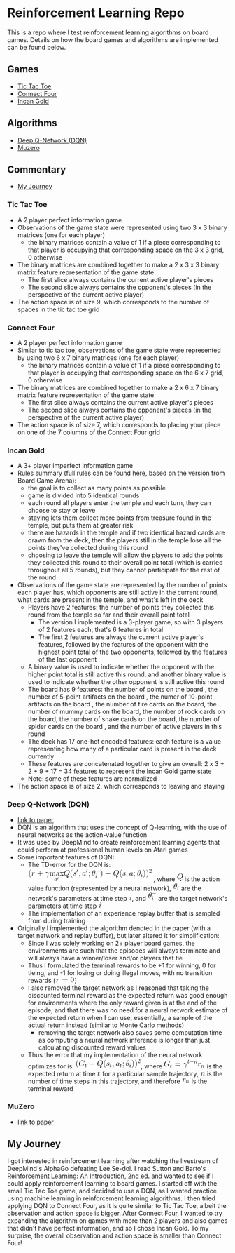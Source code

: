 # Reinforcement Learning Repo
This is a repo where I test reinforcement learning algorithms on board games. Details on how the board games and algorithms are implemented can be found below.

## Games
* [Tic Tac Toe](#tic-tac-toe)
* [Connect Four](#connect-four)
* [Incan Gold](#incan-gold)

## Algorithms
* [Deep Q-Network (DQN)](#deep-q-network-dqn)
* [Muzero](#muzero)

## Commentary
* [My Journey](#my-journey)

### Tic Tac Toe
* A 2 player perfect information game
* Observations of the game state were represented using two 3 x 3 binary matrices (one for each player)
    * the binary matrices contain a value of 1 if a piece corresponding to that player is occupying that corresponding space on the 3 x 3 grid, 0 otherwise
* The binary matrices are combined together to make a 2 x 3 x 3 binary matrix feature representation of the game state
    * The first slice always contains the current active player's pieces
    * The second slice always contains the opponent's pieces (in the perspective of the current active player)
* The action space is of size 9, which corresponds to the number of spaces in the tic tac toe grid

### Connect Four
* A 2 player perfect information game
* Similar to tic tac toe, observations of the game state were represented by using two 6 x 7 binary matrices (one for each player)
    * the binary matrices contain a value of 1 if a piece corresponding to that player is occupying that corresponding space on the 6 x 7 grid, 0 otherwise
* The binary matrices are combined together to make a 2 x 6 x 7 binary matrix feature representation of the game state
    * The first slice always contains the current active player's pieces
    * The second slice always contains the opponent's pieces (in the perspective of the current active player)
* The action space is of size 7, which corresponds to placing your piece on one of the 7 columns of the Connect Four grid

### Incan Gold
* A 3+ player imperfect information game
* Rules summary (full rules can be found [here](https://en.doc.boardgamearena.com/Gamehelpincangold), based on the version from Board Game Arena):
    * the goal is to collect as many points as possible
    * game is divided into 5 identical rounds
    * each round all players enter the temple and each turn, they can choose to stay or leave
    * staying lets them collect more points from treasure found in the temple, but puts them at greater risk
    * there are hazards in the temple and if two identical hazard cards are drawn from the deck, then the players still in the temple lose all the points they've collected during this round
    * choosing to leave the temple will allow the players to add the points they collected this round to their overall point total (which is carried throughout all 5 rounds), but they cannot participate for the rest of the round
* Observations of the game state are represented by the number of points each player has, which opponents are still active in the current round, what cards are present in the temple, and what's left in the deck
    * Players have 2 features: the number of points they collected this round from the temple so far and their overall point total
        * The version I implemented is a 3-player game, so with 3 players of 2 features each, that's 6 features in total
        * The first 2 features are always the current active player's features, followed by the features of the opponent with the highest point total of the two opponents, followed by the features of the last opponent
    * A binary value is used to indicate whether the opponent with the higher point total is still active this round, and another binary value is used to indicate whether the other opponent is still active this round
    * The board has 9 features: the number of points on the board , the number of 5-point artifacts on the board , the numer of 10-point artifacts on the board , the number of fire cards on the board, the number of mummy cards on the board, the number of rock cards on the board, the number of snake cards on the board, the number of spider cards on the board , and the number of active players in this round
    * The deck has 17 one-hot encoded features: each feature is a value representing how many of a particular card is present in the deck currently
    * These features are concatenated together to give an overall: 2 x 3 + 2 + 9 + 17 = 34 features to represent the Incan Gold game state
    * Note: some of these features are normalized
* The action space is of size 2, which corresponds to leaving and staying

### Deep Q-Network (DQN)
* [link to paper](https://www.nature.com/articles/nature14236)
* DQN is an algorithm that uses the concept of Q-learning, with the use of neural networks as the action-value function
* It was used by DeepMind to create reinforcement learning agents that could perform at professional human levels on Atari games
* Some important features of DQN:
    * The TD-error for the DQN is: ![Alt text](equation_images/dqn_td_error.png) , where ![Alt text](equation_images/Q.png) is the action value function (represented by a neural network), ![Alt text](equation_images/theta_i.png) are the network's parameters at time step ![Alt text](equation_images/i.png), and ![Alt text](equation_images/theta_-_i.png) are the target network's parameters at time step ![Alt text](equation_images/i.png)
    * The implementation of an experience replay buffer that is sampled from during training
* Originally I implemented the algorithm denoted in the paper (with a target network and replay buffer), but later altered it for simplification:
    * Since I was solely working on 2+ player board games, the environments are such that the episodes will always terminate and will always have a winner/loser and/or players that tie
    * Thus I formulated the terminal rewards to be +1 for winning, 0 for tieing, and -1 for losing or doing illegal moves, with no transition rewards (![Alt text](equation_images/zero_transition_reward.png))
    * I also removed the target network as I reasoned that taking the discounted terminal reward as the expected return was good enough for environments where the only reward given is at the end of the episode, and that there was no need for a neural network estimate of the expected return when I can use, essentially, a sample of the actual return instead (similar to Monte Carlo methods)
        * removing the target network also saves some computation time as computing a neural network inference is longer than just calculating discounted reward values
    * Thus the error that my implementation of the neural network optimizes for is: ![Alt text](equation_images/dqn_mc_error.png), where ![Alt text](equation_images/expected_return.png) is the expected return at time ![Alt text](equation_images/t.png) for a particular sample trajectory, ![Alt text](equation_images/n.png) is the number of time steps in this trajectory, and therefore ![Alt text](equation_images/terminal_reward.png) is the terminal reward

### MuZero
* [link to paper](https://arxiv.org/abs/1911.08265)

## My Journey
I got interested in reinforcement learning after watching the livestream of DeepMind's AlphaGo defeating Lee Se-dol. I read Sutton and Barto's [Reinforcement Learning: An Introduction, 2nd ed.](http://incompleteideas.net/book/the-book.html) and wanted to see if I could apply reinforcement learning to board games. I started off with the small Tic Tac Toe game, and decided to use a DQN, as I wanted practice using machine learning in reinforcement learning algorithms. I then tried applying DQN to Connect Four, as it is quite similar to Tic Tac Toe, albeit the observation and action space is bigger. 
After Connect Four, I wanted to try expanding the algorithm on games with more than 2 players and also games that didn't have perfect information, and so I chose Incan Gold. To my surprise, the overall observation and action space is smaller than Connect Four!
